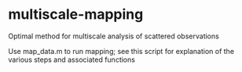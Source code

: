 # multiscale-mapping
Optimal method for multiscale analysis of scattered observations

Use map_data.m to run mapping; see this script for explanation of the various steps and associated functions
